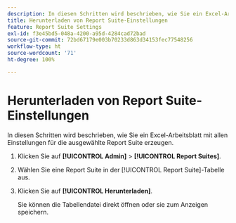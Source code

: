 ```yaml
---
description: In diesen Schritten wird beschrieben, wie Sie ein Excel-Arbeitsblatt mit allen Einstellungen für die ausgewählte Report Suite erzeugen.
title: Herunterladen von Report Suite-Einstellungen
feature: Report Suite Settings
exl-id: f3e45bd5-048a-4200-a95d-4284cad72bad
source-git-commit: 72bd67179e003b70233d863d34153fec77548256
workflow-type: ht
source-wordcount: '71'
ht-degree: 100%

---
```


# Herunterladen von Report Suite-Einstellungen

In diesen Schritten wird beschrieben, wie Sie ein Excel-Arbeitsblatt mit allen Einstellungen für die ausgewählte Report Suite erzeugen.

1. Klicken Sie auf **[!UICONTROL Admin]** > **[!UICONTROL Report Suites]**.
1. Wählen Sie eine Report Suite in der [!UICONTROL Report Suite]-Tabelle aus.
1. Klicken Sie auf **[!UICONTROL Herunterladen]**.

   Sie können die Tabellendatei direkt öffnen oder sie zum Anzeigen speichern.
